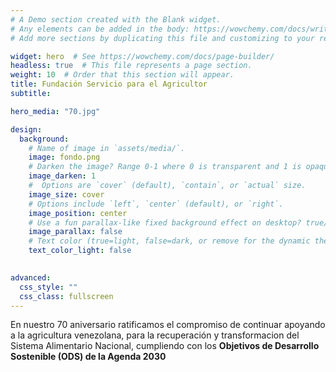 ```yaml
---
# A Demo section created with the Blank widget.
# Any elements can be added in the body: https://wowchemy.com/docs/writing-markdown-latex/
# Add more sections by duplicating this file and customizing to your requirements.

widget: hero  # See https://wowchemy.com/docs/page-builder/
headless: true  # This file represents a page section.
weight: 10  # Order that this section will appear.
title: Fundación Servicio para el Agricultor
subtitle:

hero_media: "70.jpg"

design:
  background:
    # Name of image in `assets/media/`.
    image: fondo.png
    # Darken the image? Range 0-1 where 0 is transparent and 1 is opaque.
    image_darken: 1
    #  Options are `cover` (default), `contain`, or `actual` size.
    image_size: cover
    # Options include `left`, `center` (default), or `right`.
    image_position: center
    # Use a fun parallax-like fixed background effect on desktop? true/false
    image_parallax: false
    # Text color (true=light, false=dark, or remove for the dynamic theme color).
    text_color_light: false  
  

advanced:
  css_style: ""
  css_class: fullscreen
---
```






 En nuestro 70 aniversario ratificamos el compromiso de continuar apoyando a la agricultura venezolana, para la recuperación y transformacion del Sistema Alimentario Nacional, cumpliendo con los **Objetivos de Desarrollo Sostenible (ODS) de la Agenda 2030**


